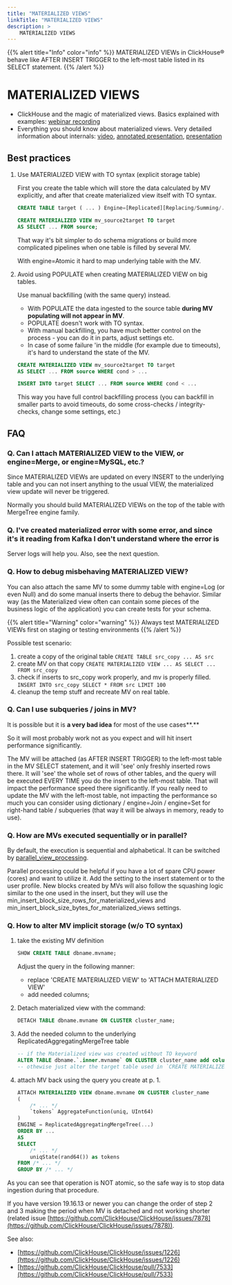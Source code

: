 ```yaml
---
title: "MATERIALIZED VIEWS"
linkTitle: "MATERIALIZED VIEWS"
description: >
    MATERIALIZED VIEWS
---
```

{{% alert title="Info" color="info" %}}
MATERIALIZED VIEWs in ClickHouse® behave like AFTER INSERT TRIGGER to the left-most table listed in its SELECT statement.
{{% /alert %}}


# MATERIALIZED VIEWS

* ClickHouse and the magic of materialized views. Basics explained with examples: [webinar recording](https://altinity.com/webinarspage/2019/6/26/clickhouse-and-the-magic-of-materialized-views)
* Everything you should know about materialized views. Very detailed information about internals: [video](https://youtu.be/ckChUkC3Pns?t=9353), [annotated presentation](https://den-crane.github.io/Everything_you_should_know_about_materialized_views_commented.pdf), [presentation](https://github.com/ClickHouse/clickhouse-presentations/blob/master/meetup47/materialized_views.pdf)

## Best practices

1. Use MATERIALIZED VIEW with TO syntax (explicit storage table)

    First you create the table which will store the data calculated by MV explicitly, and after that create materialized view itself with TO syntax.

    ```sql
    CREATE TABLE target ( ... ) Engine=[Replicated][Replacing/Summing/...]MergeTree ...;

    CREATE MATERIALIZED VIEW mv_source2target TO target
    AS SELECT ... FROM source;
    ```

    That way it's bit simpler to do schema migrations or build more complicated pipelines when one table is filled by several MV.

    With engine=Atomic it hard to map underlying table with the MV.

2. Avoid using POPULATE when creating MATERIALIZED VIEW on big tables.

    Use manual backfilling (with the same query) instead.

    * With POPULATE the data ingested to the source table **during MV populating will not appear in MV**.
    * POPULATE doesn't work with TO syntax.
    * With manual backfilling, you have much better control on the process - you can do it in parts, adjust settings etc.
    * In case of some failure 'in the middle (for example due to timeouts), it's hard to understand the state of the MV.

    ```sql
    CREATE MATERIALIZED VIEW mv_source2target TO target
    AS SELECT ... FROM source WHERE cond > ...

    INSERT INTO target SELECT ... FROM source WHERE cond < ...
    ```

    This way you have full control backfilling process (you can backfill in smaller parts to avoid timeouts, do some cross-checks / integrity-checks, change some settings, etc.)

## FAQ

### Q. Can I attach MATERIALIZED VIEW to the VIEW, or engine=Merge, or engine=MySQL, etc.?

Since MATERIALIZED VIEWs are updated on every INSERT to the underlying table and you can not insert anything to the usual VIEW, the materialized view update will never be triggered.

Normally you should build MATERIALIZED VIEWs on the top of the table with MergeTree engine family.

### Q. I've created materialized error with some error, and since it's it reading from Kafka I don't understand where the error is

Server logs will help you. Also, see the next question.

### Q. How to debug misbehaving MATERIALIZED VIEW?

You can also attach the same MV to some dummy table with engine=Log (or even Null) and do some manual inserts there to debug the behavior. Similar way (as the Materialized view often can contain some pieces of the business logic of the application) you can create tests for your schema.

{{% alert title="Warning" color="warning" %}}
Always test MATERIALIZED VIEWs first on staging or testing environments
{{% /alert %}}

Possible test  scenario:

1. create a copy of the original table `CREATE TABLE src_copy ... AS src`
2. create MV on that copy `CREATE MATERIALIZED VIEW ... AS SELECT ... FROM src_copy`
3. check if inserts to src_copy work properly, and mv is properly filled.   `INSERT INTO src_copy SELECT * FROM src LIMIT 100`
4. cleanup the temp stuff and recreate MV on real table.

### Q. Can I use subqueries / joins in MV?

It is possible but it is **a very bad idea** for most of the use cases**.**

So it will most probably work not as you expect and will hit insert performance significantly.

The MV will be attached (as AFTER INSERT TRIGGER) to the left-most table in the MV SELECT statement, and it will 'see' only freshly inserted rows there. It will 'see' the whole set of rows of other tables, and the query will be executed EVERY TIME you do the insert to the left-most table. That will impact the performance speed there significantly.
If you really need to update the MV with the left-most table, not impacting the performance so much you can consider using dictionary / engine=Join / engine=Set for right-hand table / subqueries (that way it will be always in memory, ready to use).

### Q. How are MVs executed sequentially or in parallel?

By default, the execution is sequential and alphabetical.  It can be switched by [parallel_view_processing](https://clickhouse.com/docs/en/operations/settings/settings#parallel_view_processing).

Parallel processing could be helpful if you have a lot of spare CPU power (cores) and want to utilize it. Add the setting to the insert statement or to the user profile. New blocks created by MVs will also follow the squashing logic similar to the one used in the insert, but they will use the min_insert_block_size_rows_for_materialized_views and min_insert_block_size_bytes_for_materialized_views settings.

### Q. How to alter MV implicit storage (w/o TO syntax)

1) take the existing MV definition

    ```sql
    SHOW CREATE TABLE dbname.mvname;
    ```

    Adjust the query in the following manner:

    * replace 'CREATE MATERIALIZED VIEW' to 'ATTACH MATERIALIZED VIEW'
    * add needed columns;

2) Detach materialized view with the command:

    ```sql
    DETACH TABLE dbname.mvname ON CLUSTER cluster_name;
    ```

3) Add the needed column to the underlying ReplicatedAggregatingMergeTree table

    ```sql
    -- if the Materialized view was created without TO keyword
    ALTER TABLE dbname.`.inner.mvname` ON CLUSTER cluster_name add column tokens AggregateFunction(uniq, UInt64);
    -- othewise just alter the target table used in `CREATE MATERIALIZED VIEW ...`  `TO ...` clause
    ```

4) attach MV back using the query you create at p. 1.

    ```sql
    ATTACH MATERIALIZED VIEW dbname.mvname ON CLUSTER cluster_name
    (
        /* ... */
        `tokens` AggregateFunction(uniq, UInt64)
    )
    ENGINE = ReplicatedAggregatingMergeTree(...)
    ORDER BY ...
    AS
    SELECT
        /* ... */
        uniqState(rand64()) as tokens
    FROM /* ... */
    GROUP BY /* ... */
    ```

As you can see that operation is NOT atomic, so the safe way is to stop data ingestion during that procedure.

If you have version 19.16.13 or newer you can change the order of step 2 and 3 making the period when MV is detached and not working shorter (related issue [https://github.com/ClickHouse/ClickHouse/issues/7878](https://github.com/ClickHouse/ClickHouse/issues/7878)).

See also:

* [https://github.com/ClickHouse/ClickHouse/issues/1226](https://github.com/ClickHouse/ClickHouse/issues/1226)
* [https://github.com/ClickHouse/ClickHouse/pull/7533](https://github.com/ClickHouse/ClickHouse/pull/7533)
